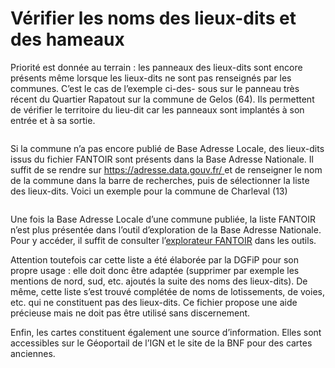 # Vérifier les noms des lieux-dits et des hameaux

Priorité est donnée au terrain : les panneaux des lieux-dits sont encore présents même lorsque les lieux-dits ne sont pas renseignés par les communes. C’est le cas de l’exemple ci-des- sous sur le panneau très récent du Quartier Rapatout sur la commune de Gelos (64). Ils permettent de vérifier le territoire du lieu-dit car les panneaux sont implantés à son entrée et à sa sortie.

<figure><img src="/img/bonnes-pratiques/Capture d’écran 2022-12-30 à 11.06.38.png" alt=""/><figcaption></figcaption></figure>

Si la commune n’a pas encore publié de Base Adresse Locale, des lieux-dits issus du fichier FANTOIR sont présents dans la Base Adresse Nationale. Il suffit de se rendre sur [https://adresse.data.gouv.fr/ ](https://adresse.data.gouv.fr/fantoir)et de renseigner le nom de la commune dans la barre de recherches, puis de sélectionner la liste des lieux-dits. Voici un exemple pour la commune de Charleval (13)

<figure><img src="/img/bonnes-pratiques/Capture d’écran 2022-12-30 à 11.07.53.png" alt=""/><figcaption></figcaption></figure>

Une fois la Base Adresse Locale d’une commune publiée, la liste FANTOIR n’est plus présentée dans l’outil d’exploration de la Base Adresse Nationale. Pour y accéder, il suffit de consulter l’[explorateur FANTOIR](https://adresse.data.gouv.fr/fantoir) dans les outils.

Attention toutefois car cette liste a été élaborée par la DGFiP pour son propre usage : elle doit donc être adaptée (supprimer par exemple les mentions de nord, sud, etc. ajoutés la suite des noms des lieux-dits). De même, cette liste s’est trouvé complétée de noms de lotissements, de voies, etc. qui ne constituent pas des lieux-dits. Ce fichier propose une aide précieuse mais ne doit pas être utilisé sans discernement.

Enfin, les cartes constituent également une source d’information. Elles sont accessibles sur le Géoportail de l’IGN et le site de la BNF pour des cartes anciennes.
